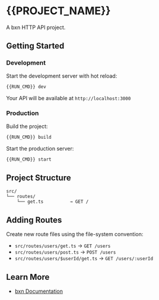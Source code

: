 # {{PROJECT_NAME}}

A bxn HTTP API project.

## Getting Started

### Development

Start the development server with hot reload:

```bash
{{RUN_CMD}} dev
```

Your API will be available at `http://localhost:3000`

### Production

Build the project:

```bash
{{RUN_CMD}} build
```

Start the production server:

```bash
{{RUN_CMD}} start
```

## Project Structure

```
src/
└── routes/
    └── get.ts          → GET /
```

## Adding Routes

Create new route files using the file-system convention:

- `src/routes/users/get.ts` → `GET /users`
- `src/routes/users/post.ts` → `POST /users`
- `src/routes/users/$userId/get.ts` → `GET /users/:userId`

## Learn More

- [bxn Documentation](https://github.com/buildxn/http)
